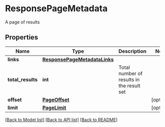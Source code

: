 # ResponsePageMetadata

A page of results
## Properties
Name | Type | Description | Notes
------------ | ------------- | ------------- | -------------
**links** | [**ResponsePageMetadataLinks**](ResponsePageMetadataLinks.md) |  | 
**total_results** | **int** | Total number of results in the result set | 
**offset** | [**PageOffset**](PageOffset.md) |  | [optional] 
**limit** | [**PageLimit**](PageLimit.md) |  | [optional] 

[[Back to Model list]](../README.md#documentation-for-models) [[Back to API list]](../README.md#documentation-for-api-endpoints) [[Back to README]](../README.md)


